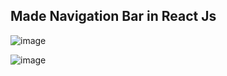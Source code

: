 
## Made Navigation Bar in React Js
![image](https://user-images.githubusercontent.com/77450295/218299172-4c8ad2a8-a2e6-4aa5-b8f0-b54f93cc9376.png)



![image](https://user-images.githubusercontent.com/77450295/219970704-fab3f297-7390-43a7-909c-9b3ad9513ab9.png)
